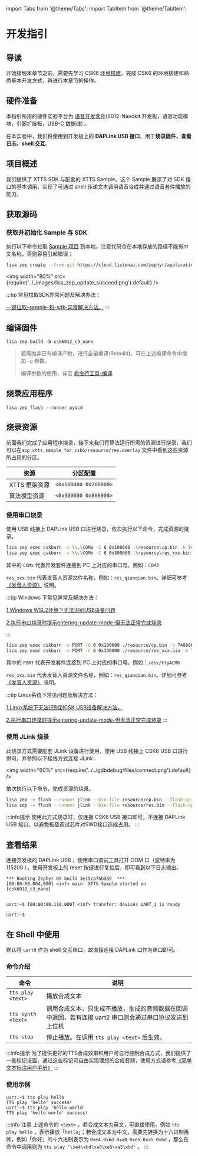 import Tabs from '@theme/Tabs';
import TabItem from '@theme/TabItem';

# 开发指引

## 导读

开始接触本章节之前，需要先学习 CSK6 [环境搭建](../../application/getting_start)，完成 CSK6 的环境搭建和熟悉基本开发方式，再进行本章节的操作。


## 硬件准备

本指引所用的硬件实验平台为 [语音开发套件](/chips/600X/overview/nanokit/kit/audio_kit)(6012-Nanokit 开发板，语音功能模块，引脚扩展板，USB-C 数据线) 。

在本实验中，我们将使用到开发板上的 **DAPLink USB 接口**，用于**烧录固件、查看日志、shell 交互**。

## 项目概述

我们提供了 XTTS SDK 与配套的 XTTS Sample。这个 Sample 展示了对 SDK 接口的基本调用，实现了可通过 shell 传递文本调用语音合成并通过语音套件播放的能力。

## 获取源码

### 获取并初始化 Sample 与 SDK

执行以下命令拉取 [Sample 项目](https://cloud.listenai.com/zephyr/applications/app_algo_xtts_sample_for_csk6) 到本地，注意代码仓在本地存放的路径不能有中文名称，否则容易引起错误；

```bash
lisa zep create --from-git https://cloud.listenai.com/zephyr/applications/app_algo_xtts_sample_for_csk6.git
```
<img
  width="80%"
  src={require('../_images/lisa_zep_update_succeed.png').default}
  />

:::tip
常见拉取SDK异常问题及解决办法：

[一键拉取-sample-和-sdk-异常解决方法。](../../FAQ/faq_application.md#一键拉取-sample-和-sdk-异常解决方法)
:::

## 编译固件

```
lisa zep build -b csk6012_c3_nano
```

> 若需抛弃已有编译产物，进行全量编译(Rebuild)，可在上述编译命令中增加 ``-p`` 参数。
>
> 编译参数的使用，详见 [命令行工具-编译](/chips/600X/tool/lisa_plugin_zephyr/build_flash_debug#原始编译)

## 烧录应用程序

```
lisa zep flash --runner pyocd
```

## 烧录资源

前面我们完成了应用程序烧录，接下来我们将算法运行所需的资源进行烧录，我们可以在`app_xtts_sample_for_csk6/resource/res.overlay` 文件中看到这些资源所占用的分区。

| 资源           | 分区配置              |
| -------------- | --------------------- |
| XTTS 框架资源  | `<0x100000 0x200000>` |
| 算法模型资源   | `<0x300000 0x800000>` |

### 使用串口烧录

使用 USB 线接上 DAPLink USB 口进行烧录，依次执行以下命令，完成资源的烧录。

<div style={{
    border: 'solid 1px #80808080',
    padding: 12,
    borderRadius: 12
  }}>
<Tabs
    groupId="operating-systems"
    defaultValue="windows"
    values={[
        {label: 'Windows', value: 'windows'},
        {label: 'macOS / Linux', value: 'unix'}
    ]}
>
  <TabItem value="windows">

```bash
lisa zep exec cskburn -s \\.\COMx -C 6 0x100000 .\resource\cp.bin -b 748800
lisa zep exec cskburn -s \\.\COMx -C 6 0x300000 .\resource\res_xxx.bin -b 748800
```

其中的 `COMx` 代表开发套件连接到 PC 上对应的串口号。例如：`COM3`

`res_xxx.bin` 代表发音人资源文件名称，例如：`res_qianqian.bin`。详细可参考 [《发音人资源》](./speak_flavor_res.md) 说明。

:::tip
Windows 下常见异常及解决办法：

[1.Windows WSL2环境下无法识别USB设备问题](../../FAQ/faq_build_flash.md#wsl2环境下无法进行烧录)

[2.执行串口烧录时提示entering-update-mode-但无法正常完成烧录](../../FAQ/faq_build_flash.md#执行串口烧录时提示entering-update-mode-但无法正常完成烧录)

:::
  </TabItem>

  <TabItem value="unix">

```bash
lisa zep exec cskburn -s PORT -C 6 0x100000 ./resource/cp.bin -b 748800
lisa zep exec cskburn -s PORT -C 6 0x300000 ./resource/res_xxx.bin -b 748800
```

其中的 `PORT` 代表开发套件连接到 PC 上对应的串口号。例如：`/dev/ttyACM0`
    
`res_xxx.bin` 代表发音人资源文件名称，例如：`res_qianqian.bin`。详细可参考 [《发音人资源》](./speak_flavor_res.md) 说明。
    

:::tip
Linux系统下常见问题及解决方法：

[1.Linux系统下无法识别到CSK USB设备解决方法。](https://docs.listenai.com/chips/600X/FAQ/faq_env#linux%E7%B3%BB%E7%BB%9F%E4%B8%8B%E6%97%A0%E6%B3%95%E8%AF%86%E5%88%AB%E5%88%B0csk-usb%E8%AE%BE%E5%A4%87)

[2.执行串口烧录时提示entering-update-mode-但无法正常完成烧录](../../FAQ/faq_build_flash.md#执行串口烧录时提示entering-update-mode-但无法正常完成烧录)
:::

  </TabItem>

</Tabs>
</div>


### 使用 JLink 烧录

此烧录方式需要配套 JLink 设备进行使用，使用 USB 线接上 CSK6 USB 口进行供电，并参照以下接线方式连接 JLink :

<img
  width="60%"
  src={require('../../gdbdebug/files/connect.png').default}
  />

依次执行以下命令，完成资源的烧录。

```bash
lisa zep -v flash --runner jlink --bin-file resource/cp.bin --flash-opt="--base-address=0x18100000"
lisa zep -v flash --runner jlink --bin-file resource/res.bin --flash-opt="--base-address=0x18300000"
```

:::info提示
使用此方式烧录时，仅连接 CSK6 USB 接口即可，不连接 DAPLink USB 接口，以避免板载调试芯片对SWD接口造成占用。
:::

## 查看结果

连接开发板的 DAPLink USB ，使用串口调试工具打开 COM 口（波特率为 115200 ），使用开发板上的 reset 按键进行复位后，即可看到以下日志输出。

```shell
*** Booting Zephyr OS build 3e15ca75bd89  ***
[00:00:00.004,000] <inf> main: XTTS Sample started on [csk6012_c3_nano]


uart:~$ [00:00:00.110,000] <inf> transfer: devices UART_1 is ready

uart:~$
```

## 在 Shell 中使用

默认将 `uart0` 作为 shell 交互串口，故直接连接 DAPLink 口作为串口即可。

### 命令介绍

| 命令 | 说明 |
| --- | --- |
| `tts play <text>` | 播放合成文本 |
| `tts synth <text>` | 调用合成文本，只生成不播放，生成的音频数据在回调中返回，若有连接 uart2 串口则会通过串口协议发送到上位机 |
| `tts stop` | 停止播放。在调用 `tts play <text>` 后生效。 |

:::info提示
为了提供更好的TTS合成效果和用户可自行控制合成方式，我们提供了一套标记设置，通过这些标记可自由实现理想的合成音频，使用方式请参考[《简单文本标注用户手册》](./text_mark_guide.md)
:::

### 使用示例

```shell
uart:~$ tts play hello
TTS play 'hello' success!
uart:~$ tts play 'hello world'
TTS play 'hello world' success!
```

:::info 注意
上述命令的 `<text>` ，若合成文本为英文，可直接使用，例如 `tts play hello` ，表示播放「`hello`」；若合成文本为中文，需要先转换为十六进制再传，例如「你好」的十六进制表示为 `0xe4 0xbd 0xa0 0xe5 0xa5 0xbd` ，那么在命令中调用则为 `tts play '\xe4\xbd\xa0\xe5\xa5\xbd'` 。
:::
